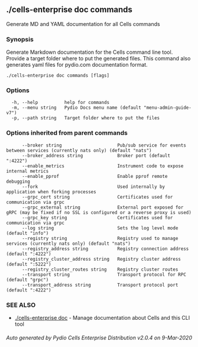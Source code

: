 ## ./cells-enterprise doc commands

Generate MD and YAML documentation for all Cells commands

### Synopsis

Generate Markdown documentation for the Cells command line tool.
Provide a target folder where to put the generated files.
This command also generates yaml files for pydio.com documentation format.


```
./cells-enterprise doc commands [flags]
```

### Options

```
  -h, --help          help for commands
  -m, --menu string   Pydio Docs menu name (default "menu-admin-guide-v7")
  -p, --path string   Target folder where to put the files
```

### Options inherited from parent commands

```
      --broker string                     Pub/sub service for events between services (currently nats only) (default "nats")
      --broker_address string             Broker port (default ":4222")
      --enable_metrics                    Instrument code to expose internal metrics
      --enable_pprof                      Enable pprof remote debugging
      --fork                              Used internally by application when forking processes
      --grpc_cert string                  Certificates used for communication via grpc
      --grpc_external string              External port exposed for gRPC (may be fixed if no SSL is configured or a reverse proxy is used)
      --grpc_key string                   Certificates used for communication via grpc
      --log string                        Sets the log level mode (default "info")
      --registry string                   Registry used to manage services (currently nats only) (default "nats")
      --registry_address string           Registry connection address (default ":4222")
      --registry_cluster_address string   Registry cluster address (default ":5222")
      --registry_cluster_routes string    Registry cluster routes
      --transport string                  Transport protocol for RPC (default "grpc")
      --transport_address string          Transport protocol port (default ":4222")
```

### SEE ALSO

* [./cells-enterprise doc](./cells-enterprise-doc)	 - Manage documentation about Cells and this CLI tool

###### Auto generated by Pydio Cells Enterprise Distribution v2.0.4 on 9-Mar-2020
